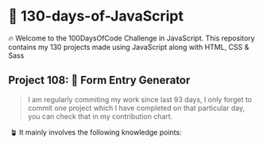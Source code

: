# 🚀 130-days-of-JavaScript

🔥 Welcome to the 100DaysOfCode Challenge in JavaScript. This repository contains my 130 projects made using JavaScript along with HTML, CSS & Sass

##  Project 108:  📑 Form Entry Generator

> I am regularly commiting my work since last 93 days, I only forget to commit one project which I have completed on that particular day, you can check that in my contribution chart.

​       🪴 It mainly involves the following knowledge points: 